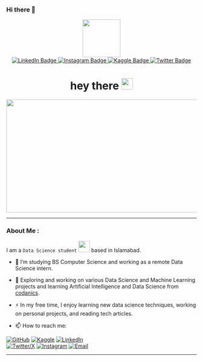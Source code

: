 ### Hi there 👋

<div id="header" align="center">
  <img src="https://media.giphy.com/media/M9gbBd9nbDrOTu1Mqx/giphy.gif" width="100"/>
  <div id="badges">
    <a href="https://www.linkedin.com/in/iamarslankhalid/">
      <img src="https://img.shields.io/badge/LinkedIn-0077B5?style=for-the-badge&logo=linkedin&logoColor=white" alt="LinkedIn Badge"/>
    </a>
    <a href="https://www.instagram.com/_arslan.khalid/">
      <img src="https://img.shields.io/badge/Instagram-fe4164?style=for-the-badge&logo=instagram&logoColor=white" alt="Instagram Badge"/>
    </a>
    <a href="https://Kaggle.com/iamarslankhalid">
      <img src="https://img.shields.io/badge/Kaggle-20beff?style=for-the-badge&logo=kaggle&logoColor=white" alt="Kaggle Badge"/>
    </a>
    <a href="https://twitter.com/iamarslankhalid">
      <img src="https://img.shields.io/badge/Twitter-1DA1F2?style=for-the-badge&logo=twitter&logoColor=white" alt="Twitter Badge"/>
    </a>
  </div>
  <img src="https://komarev.com/ghpvc/?username=iamarslankhalid&style=flat-square&color=blue" alt=""/>
  <h1>
    hey there
    <img src="https://media.giphy.com/media/hvRJCLFzcasrR4ia7z/giphy.gif" width="30px"/>
  </h1>
</div>
<div align="center">
  <img src="https://media.giphy.com/media/dWesBcTLavkZuG35MI/giphy.gif" width="600" height="300"/>
</div>

---

### About Me :
I am a `Data Science student` <img src="https://media.giphy.com/media/WUlplcMpOCEmTGBtBW/giphy.gif" width="30"> based in Islamabad.
- :telescope: I’m studying BS Computer Science and working as a remote Data Science intern.

- :seedling: Exploring and working on various Data Science and Machine Learning projects and learning Artificial Intelligence and Data Science from [codanics](https://codanics.com/).



- :zap: In my free time, I enjoy learning new data science techniques, working on personal projects, and reading tech articles.

- :mailbox: How to reach me: 

[![GitHub](https://img.shields.io/badge/GitHub-Profile-blue?style=for-the-badge&logo=github)](https://github.com/iamarslankhalid) 
[![Kaggle](https://img.shields.io/badge/Kaggle-Profile-blue?style=for-the-badge&logo=kaggle)](https://www.kaggle.com/iamarslankhalid) 
[![LinkedIn](https://img.shields.io/badge/LinkedIn-Profile-blue?style=for-the-badge&logo=linkedin)](https://www.linkedin.com/in/iamarslankhalid)  
[![Twitter/X](https://img.shields.io/badge/Twitter-Profile-blue?style=for-the-badge&logo=twitter)](https://twitter.com/iamarslankhalid) 
[![Instagram](https://img.shields.io/badge/Instagram-Profile-blue?style=for-the-badge&logo=instagram)](https://www.instagram.com/_arslan.khalid) 
[![Email](https://img.shields.io/badge/Email-Contact%20Me-red?style=for-the-badge&logo=email)](mailto:marslankhalid0300@gmail.com)

---
